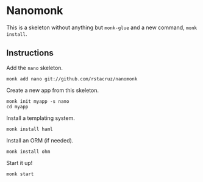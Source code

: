 Nanomonk
========

This is a skeleton without anything but `monk-glue` and a new command, `monk install`.

Instructions
------------

Add the `nano` skeleton.

    monk add nano git://github.com/rstacruz/nanomonk

Create a new app from this skeleton.

    monk init myapp -s nano
    cd myapp

Install a templating system.

    monk install haml

Install an ORM (if needed).

    monk install ohm

Start it up!

    monk start
